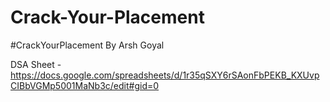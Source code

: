 # Crack-Your-Placement

#CrackYourPlacement By Arsh Goyal 

DSA Sheet - https://docs.google.com/spreadsheets/d/1r35qSXY6rSAonFbPEKB_KXUvpCIBbVGMp5001MaNb3c/edit#gid=0
